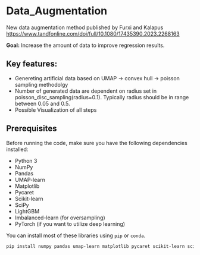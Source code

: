 # Data_Augmentation
New data augmentation method published by Furxi and Kalapus
https://www.tandfonline.com/doi/full/10.1080/17435390.2023.2268163

**Goal:** Increase the amount of data to improve regression results.

## Key features:
* Genereting artificial data based on UMAP -> convex hull -> poisson sampling methodolgy
* Number of generated data are dependent on radius set in poisson_disc_sampling(radius=0.1). Typically radius should be in range between 0.05 and 0.5.
* Possible Visualization of all steps


## Prerequisites

Before running the code, make sure you have the following dependencies installed:

- Python 3
- NumPy
- Pandas
- UMAP-learn
- Matplotlib
- Pycaret
- Scikit-learn
- SciPy
- LightGBM
- Imbalanced-learn (for oversampling)
- PyTorch (if you want to utilize deep learning)

You can install most of these libraries using `pip` or `conda`.

```bash
pip install numpy pandas umap-learn matplotlib pycaret scikit-learn scipy lightgbm imbalanced-learn torch



